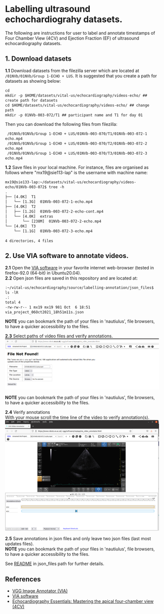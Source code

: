 # Labelling ultrasound echochardiograhy datasets.
The following are instructions for user to label and annotate timestamps of Four Chamber View (4CV) and Ejection Fraction (EF) of ultrasound echocardiography datasets.

## 1. Download datasets
**1.1** Download datasets from the filezilla server which are located at `/01NVb/01NVb/Group 1-ECHO + LUS`.
It is suggested that you create a path for datasets as showing below:
``` 
cd 
mkdir -p $HOME/datasets/vital-us/echocardiography/videos-echo/ ## create path for datasets 
cd $HOME/datasets/vital-us/echocardiography/videos-echo/ ## change path  
mkdir -p 01NVb-003-072/T1 ## participant name and T1 for day 01
```
Then you can download the following files from filezilla:
``` 
 /01NVb/01NVb/Group 1-ECHO + LUS/01NVb-003-070/T1/01NVb-003-072-1 echo.mp4
 /01NVb/01NVb/Group 1-ECHO + LUS/01NVb-003-070/T2/01NVb-003-072-2 echo.mp4
 /01NVb/01NVb/Group 1-ECHO + LUS/01NVb-003-070/T3/01NVb-003-072-3 echo.mp4
```

**1.2** Save files in your local machine.
For instance, files are organised as follows where "mx19@sie113-lap" is the username with machine name:
``` 
mx19@sie133-lap:~/datasets/vital-us/echocardiography/videos-echo/01NVb-003-072$ tree -h
.
├── [4.0K]  T1
│   └── [1.3G]  01NVb-003-072-1-echo.mp4
├── [4.0K]  T2
│   ├── [1.2G]  01NVb-003-072-2-echo-cont.mp4
│   └── [4.0K]  extras
│       └── [238M]  01NVb-003-072-2-echo.mp4
└── [4.0K]  T3
    └── [1.1G]  01NVb-003-072-3-echo.mp4

4 directories, 4 files
```


## 2. Use VIA software to annotate videos.
**2.1** Open the [VIA software](https://www.robots.ox.ac.uk/~vgg/software/via/app/via_video_annotator.html) in your favorite internet web-browser (tested in firefox-92.0 (64-bit) in Ubuntu20.04).       
**2.2** Open json files are saved in this repository and are located at:   
```
:~/vital-us/echocardiography/source/labelling-annotation/json_files$ ls -lR
.:
total 4
-rw-rw-r-- 1 mx19 mx19 981 Oct  6 18:51 via_project_06Oct2021_18h51m11s.json
```
**NOTE** you can bookmark the path of your files in 'nautiulus', file browsers, to have a quicker accessibility to the files.

**2.3** Select paths of video files and verify annotations. 
![figure](../../figures/file-not-found.png)

**NOTE** you can bookmark the path of your files in 'nautiulus', file browsers, to have a quicker accessibility to the files.

**2.4** Verify annotations   
With your mouse scroll the time line of the video to verify annotation(s).
![figure](../../figures/verification-of-annotation.png)

**2.5** Save annotations in json files and only leave two json files (last most updates files).     
**NOTE** you can bookmark the path of your files in 'nautiulus', file browsers, to have a quicker accessibility to the files.  

See [README](json_files/README.md) in json_files path for further details. 

## References
* [VGG Image Annotator (VIA)](https://www.robots.ox.ac.uk/~vgg/software/via/)
* [VIA software](https://www.robots.ox.ac.uk/~vgg/software/via/app/via_video_annotator.html)
* [Echocardiography Essentials: Mastering the apical four-chamber view (4CV)](https://www.youtube.com/watch?v=KNrumyLdTGs)  

